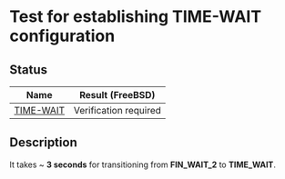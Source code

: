 # Test for establishing TIME-WAIT configuration

## Status
|              Name               |  Result (FreeBSD)  |
|:-------------------------------:|:------------------:|
[TIME-WAIT](time-wait.pkt)        |  Verification required

## Description
It takes ~ **3 seconds** for transitioning from **FIN_WAIT_2** to **TIME_WAIT**.
